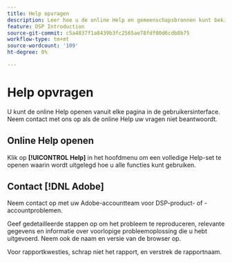 ```yaml
---
title: Help opvragen
description: Leer hoe u de online Help en gemeenschapsbronnen kunt bekijken en hoe u technische ondersteuning kunt krijgen.
feature: DSP Introduction
source-git-commit: c5a4837f1a8439b3fc2565ae78fdf00d6cdb8b75
workflow-type: tm+mt
source-wordcount: '109'
ht-degree: 0%

---
```


# Help opvragen

U kunt de online Help openen vanuit elke pagina in de gebruikersinterface. Neem contact met ons op als de online Help uw vragen niet beantwoordt.

## Online Help openen

Klik op **[!UICONTROL Help]** in het hoofdmenu om een volledige Help-set te openen waarin wordt uitgelegd hoe u alle functies kunt gebruiken.

<!--
## Ask the Adobe Advertising community

Look for answers to your questions in the [Adobe Advertising community forums](https://experienceleaguecommunities.adobe.com/t5/adobe-advertising/ct-p/adobe-advertising-cloud-community).
-->

## Contact [!DNL Adobe]

Neem contact op met uw Adobe-accountteam voor DSP-product- of -accountproblemen.

Geef gedetailleerde stappen op om het probleem te reproduceren, relevante gegevens en informatie over voorlopige probleemoplossing die u hebt uitgevoerd. Neem ook de naam en versie van de browser op.

Voor rapportkwesties, schrap niet het rapport, en verstrek de rapportnaam.
